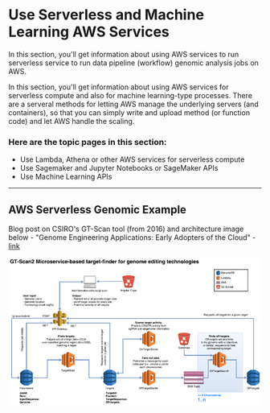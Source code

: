 # Use Serverless and Machine Learning AWS Services

In this section, you'll get information about using AWS services to run serverless service to run data pipeline (workflow) genomic analysis jobs on AWS.  

In this section, you'll get information about using AWS services for serverless compute and also for machine learning-type processes.  There are a serveral methods for letting AWS manage the underlying servers (and containers), so that you can simply write and upload method (or function code) and let AWS handle the scaling.    

### Here are the topic pages in this section:

- Use Lambda, Athena or other AWS services for serverless compute
- Use Sagemaker and Jupyter Notebooks or SageMaker APIs
- Use Machine Learning APIs

-----

## AWS Serverless Genomic Example 

Blog post on CSIRO's GT-Scan tool (from 2016) and architecture image below - "Genome Engineering Applications: Early Adopters of the Cloud" - [link](https://aws.amazon.com/blogs/aws/genome-engineering-applications-early-adopters-of-the-cloud/)

<img src="https://github.com/lynnlangit/aws-for-bioinformatics/blob/main/5_Serverless_%26_ML/1_Lambda/images/csiro_fig2_gtscan_arch_1.png" width=800>


